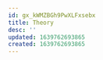 ```yaml
---
id: gx_kWMZBGh9PwXLFxsebx
title: Theory
desc: ''
updated: 1639762693865
created: 1639762693865
---
```


